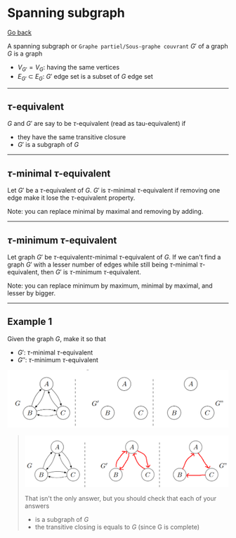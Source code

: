 # Spanning subgraph

[Go back](..#advanced-terminology)

A spanning subgraph or ``Graphe partiel/Sous-graphe couvrant``
$G'$ of a graph $G$ is a graph 

* $V_{G'} = V_G$: having the same vertices
* $E_{G'}\ \subset\ E_G$: $G'$ edge set is a subset of $G$ edge set

<hr class="sl">

## $\tau$-equivalent

$G$ and $G'$ are say to be $\tau$-equivalent (read as tau-equivalent)
if

* they have the same transitive closure
* $G'$ is a subgraph of $G$

<hr class="sr">

## $\tau$-minimal $\tau$-equivalent

Let $G'$ be a $\tau$-equivalent of $G$.
$G'$ is $\tau$-minimal $\tau$-equivalent if removing
one edge make it lose the $\tau$-equivalent property.

Note: you can replace minimal by maximal and
removing by adding.

<hr class="sl">

## $\tau$-minimum $\tau$-equivalent

Let graph $G'$ be 
$\tau$-equivalent$\tau$-minimal $\tau$-equivalent of $G$.
If we can't find a graph $G'$ with a lesser number of
edges while still being $\tau$-minimal $\tau$-equivalent,
then $G'$ is $\tau$-minimum $\tau$-equivalent.

Note: you can replace minimum by maximum,
minimal by maximal, and lesser by bigger.

<hr class="sr">

## Example 1

Given the graph $G$, make it so that

* $G'$: $\tau$-minimal $\tau$-equivalent
* $G''$: $\tau$-minimum $\tau$-equivalent

![](images/partial1.png)

<blockquote class="spoiler">

![](images/partial1-ans.png)

That isn't the only answer, but you should check that
each of your answers

* is a subgraph of $G$
* the transitive closing is equals to $G$ (since G is complete)
</blockquote>